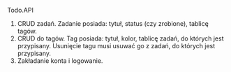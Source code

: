 Todo.API

1. CRUD zadań. Zadanie posiada: tytuł, status (czy zrobione), tablicę tagów.
2. CRUD do tagów. Tag posiada: tytuł, kolor, tablicę zadań, do których jest przypisany. Usunięcie tagu musi usuwać go z zadań, do których jest przypisany.
2. Zakładanie konta i logowanie.

